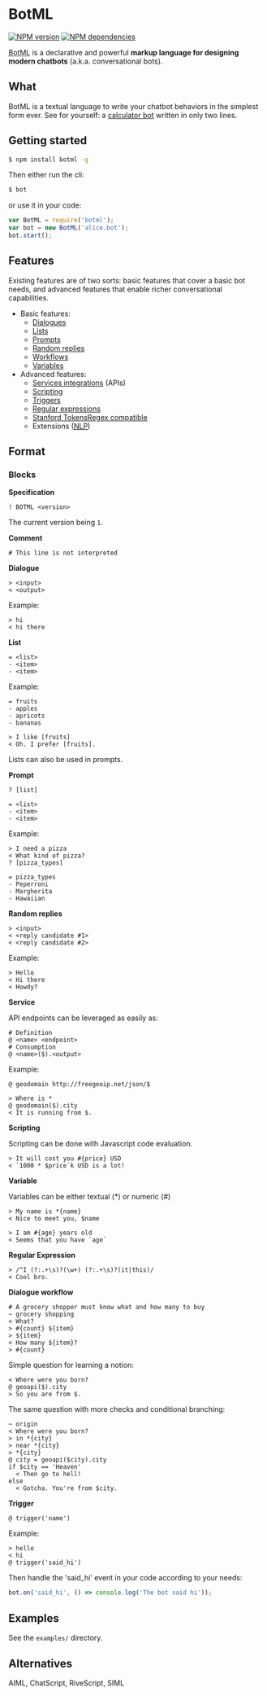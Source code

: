 # BotML

[![NPM version](https://badge.fury.io/js/botml.svg)](http://badge.fury.io/js/botml)
[![NPM dependencies](https://david-dm.org/BotML/botml-js/status.svg)](https://david-dm.org/BotML/botml-js)

<abbr title="Bot Markup Language">BotML</abbr> is a declarative and powerful
**markup language for designing modern chatbots** (a.k.a. conversational bots).

## What

BotML is a textual language to write your chatbot behaviors in the simplest form ever.
See for yourself: a [calculator bot](https://github.com/BotML/botml-js/blob/master/examples/calculator.bot) written in only two lines.

## Getting started

```bash
$ npm install botml -g
```

Then either run the cli:

```bash
$ bot
```

or use it in your code:

```js
var BotML = require('botml');
var bot = new BotML('alice.bot');
bot.start();
```

## Features

Existing features are of two sorts: basic features that cover a basic bot needs,
and advanced features that enable richer conversational capabilities.

* Basic features:
  - [Dialogues](#dialogue)
  - [Lists](#list)
  - [Prompts](#prompt)
  - [Random replies](#random-replies)
  - [Workflows](#dialogue-workflow)
  - [Variables](#variable)
* Advanced features:
  - [Services integrations](#service) (APIs)
  - [Scripting](#scripting)
  - [Triggers](#trigger)
  - [Regular expressions](#regular-expression)
  - [Stanford TokensRegex compatible](https://github.com/BotML/botml-js/blob/master/examples/nlp.bot)
  - Extensions ([<abbr title="Natural Language Processing">NLP</abbr>](https://github.com/BotML/botml-js/blob/master/examples/nlp.js))

## Format

### Blocks

**Specification**

```
! BOTML <version>
```

The current version being `1`.

**Comment**

```
# This line is not interpreted
```

**Dialogue**

```
> <input>
< <output>
```

Example:

```
> hi
< hi there
```

**List**

```
= <list>
- <item>
- <item>
```

Example:

```
= fruits
- apples
- apricots
- bananas

> I like [fruits]
< Oh. I prefer [fruits].
```

Lists can also be used in prompts.

**Prompt**

```
? [list]

= <list>
- <item>
- <item>
```

Example:

```
> I need a pizza
< What kind of pizza?
? [pizza_types]

= pizza_types
- Peperroni
- Margherita
- Hawaiian
```

**Random replies**

```
> <input>
< <reply candidate #1>
< <reply candidate #2>
```

Example:

```
> Hello
< Hi there
< Howdy?
```

**Service**

API endpoints can be leveraged as easily as:

```
# Definition
@ <name> <endpoint>
# Consumption
@ <name>($).<output>
```

Example:

```
@ geodomain http://freegeoip.net/json/$

> Where is *
@ geodomain($).city
< It is running from $.
```

**Scripting**

Scripting can be done with Javascript code evaluation.

```
> It will cost you #{price} USD
< `1000 * $price`k USD is a lot!
```

**Variable**

Variables can be either textual (*) or numeric (#)

```
> My name is *{name}
< Nice to meet you, $name

> I am #{age} years old
< Seems that you have `age`
```

**Regular Expression**

```
> /^I (?:.+\s)?(\w+) (?:.+\s)?(it|this)/
< Cool bro.
```

**Dialogue workflow**

```
# A grocery shopper must know what and how many to buy
~ grocery shopping
< What?
> #{count} ${item}
> ${item}
< How many ${item}?
> #{count}
```

Simple question for learning a notion:

```
< Where were you born?
@ geoapi($).city
> So you are from $.
```

The same question with more checks and conditional branching:

```
~ origin
< Where were you born?
> in *{city}
> near *{city}
> *{city}
@ city = geoapi($city).city
if $city == 'Heaven'
  < Then go to hell!
else
  < Gotcha. You're from $city.
```

**Trigger**

```
@ trigger('name')
```

Example:

```
> hello
< hi
@ trigger('said_hi')
```

Then handle the 'said_hi' event in your code according to your needs:

```js
bot.on('said_hi', () => console.log('The bot said hi'));
```

## Examples

See the `examples/` directory.

## Alternatives

AIML, ChatScript, RiveScript, SIML
